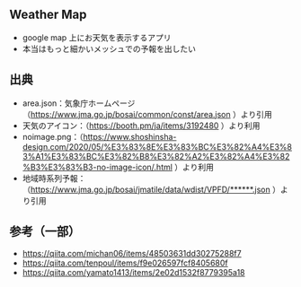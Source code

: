 ## Weather Map
- google map 上にお天気を表示するアプリ
- 本当はもっと細かいメッシュでの予報を出したい

## 出典
- area.json：気象庁ホームページ　（https://www.jma.go.jp/bosai/common/const/area.json ）より引用
- 天気のアイコン：（https://booth.pm/ja/items/3192480 ）より利用
- noimage.png：（https://www.shoshinsha-design.com/2020/05/%E3%83%8E%E3%83%BC%E3%82%A4%E3%83%A1%E3%83%BC%E3%82%B8%E3%82%A2%E3%82%A4%E3%82%B3%E3%83%B3-no-image-icon/.html ）より利用
- 地域時系列予報：（https://www.jma.go.jp/bosai/jmatile/data/wdist/VPFD/******.json ）より引用

## 参考（一部）
- https://qiita.com/michan06/items/48503631dd30275288f7
- https://qiita.com/tenpoul/items/f9e026597fcf8405680f
- https://qiita.com/yamato1413/items/2e02d1532f8779395a18
